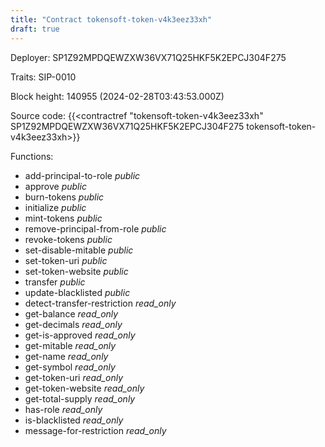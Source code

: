 ```yaml
---
title: "Contract tokensoft-token-v4k3eez33xh"
draft: true
---
```

Deployer: SP1Z92MPDQEWZXW36VX71Q25HKF5K2EPCJ304F275

Traits:
 SIP-0010



Block height: 140955 (2024-02-28T03:43:53.000Z)

Source code: {{<contractref "tokensoft-token-v4k3eez33xh" SP1Z92MPDQEWZXW36VX71Q25HKF5K2EPCJ304F275 tokensoft-token-v4k3eez33xh>}}

Functions:

* add-principal-to-role _public_
* approve _public_
* burn-tokens _public_
* initialize _public_
* mint-tokens _public_
* remove-principal-from-role _public_
* revoke-tokens _public_
* set-disable-mitable _public_
* set-token-uri _public_
* set-token-website _public_
* transfer _public_
* update-blacklisted _public_
* detect-transfer-restriction _read_only_
* get-balance _read_only_
* get-decimals _read_only_
* get-is-approved _read_only_
* get-mitable _read_only_
* get-name _read_only_
* get-symbol _read_only_
* get-token-uri _read_only_
* get-token-website _read_only_
* get-total-supply _read_only_
* has-role _read_only_
* is-blacklisted _read_only_
* message-for-restriction _read_only_
